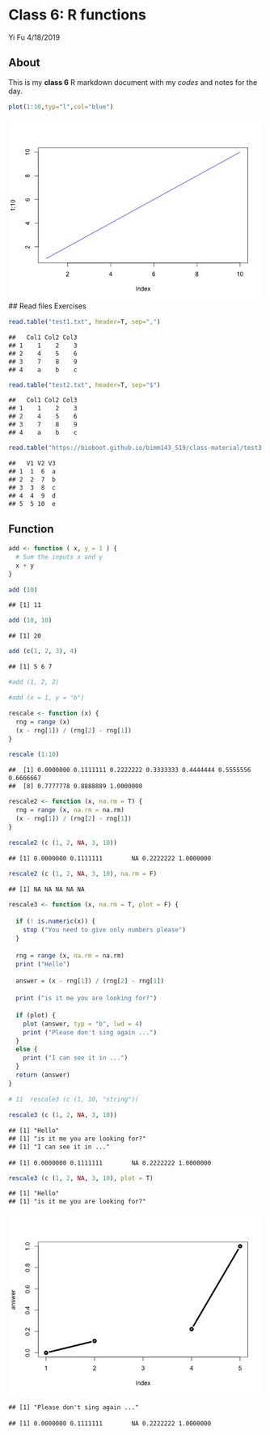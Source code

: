 Class 6: R functions
================
Yi Fu
4/18/2019

About
-----

This is my **class 6** R markdown document with my *codes* and notes for the day.

``` r
plot(1:10,typ="l",col="blue")
```

![](class06_files/figure-markdown_github/unnamed-chunk-1-1.png) \#\# Read files Exercises

``` r
read.table("test1.txt", header=T, sep=",")
```

    ##   Col1 Col2 Col3
    ## 1    1    2    3
    ## 2    4    5    6
    ## 3    7    8    9
    ## 4    a    b    c

``` r
read.table("test2.txt", header=T, sep="$")
```

    ##   Col1 Col2 Col3
    ## 1    1    2    3
    ## 2    4    5    6
    ## 3    7    8    9
    ## 4    a    b    c

``` r
read.table("https://bioboot.github.io/bimm143_S19/class-material/test3.txt")
```

    ##   V1 V2 V3
    ## 1  1  6  a
    ## 2  2  7  b
    ## 3  3  8  c
    ## 4  4  9  d
    ## 5  5 10  e

Function
--------

``` r
add <- function ( x, y = 1 ) {
  # Sum the inputs x and y
  x + y
}
```

``` r
add (10)
```

    ## [1] 11

``` r
add (10, 10)
```

    ## [1] 20

``` r
add (c(1, 2, 3), 4)
```

    ## [1] 5 6 7

``` r
#add (1, 2, 2)
```

``` r
#add (x = 1, y = "b")
```

``` r
rescale <- function (x) {
  rng = range (x)
  (x - rng[1]) / (rng[2] - rng[1])
}
```

``` r
rescale (1:10)
```

    ##  [1] 0.0000000 0.1111111 0.2222222 0.3333333 0.4444444 0.5555556 0.6666667
    ##  [8] 0.7777778 0.8888889 1.0000000

``` r
rescale2 <- function (x, na.rm = T) {
  rng = range (x, na.rm = na.rm)
  (x - rng[1]) / (rng[2] - rng[1])
}
```

``` r
rescale2 (c (1, 2, NA, 3, 10))
```

    ## [1] 0.0000000 0.1111111        NA 0.2222222 1.0000000

``` r
rescale2 (c (1, 2, NA, 3, 10), na.rm = F)
```

    ## [1] NA NA NA NA NA

``` r
rescale3 <- function (x, na.rm = T, plot = F) {
  
  if (! is.numeric(x)) {
    stop ("You need to give only numbers please")
  }
  
  rng = range (x, na.rm = na.rm)
  print ("Hello")
  
  answer = (x - rng[1]) / (rng[2] - rng[1])
  
  print ("is it me you are looking for?")
  
  if (plot) {
    plot (answer, typ = "b", lwd = 4)
    print ("Please don't sing again ...")
  }
  else {
    print ("I can see it in ...")
  }
  return (answer)
}
```

``` r
# 11  rescale3 (c (1, 10, "string"))
```

``` r
rescale3 (c (1, 2, NA, 3, 10))
```

    ## [1] "Hello"
    ## [1] "is it me you are looking for?"
    ## [1] "I can see it in ..."

    ## [1] 0.0000000 0.1111111        NA 0.2222222 1.0000000

``` r
rescale3 (c (1, 2, NA, 3, 10), plot = T)
```

    ## [1] "Hello"
    ## [1] "is it me you are looking for?"

![](class06_files/figure-markdown_github/unnamed-chunk-14-1.png)

    ## [1] "Please don't sing again ..."

    ## [1] 0.0000000 0.1111111        NA 0.2222222 1.0000000
